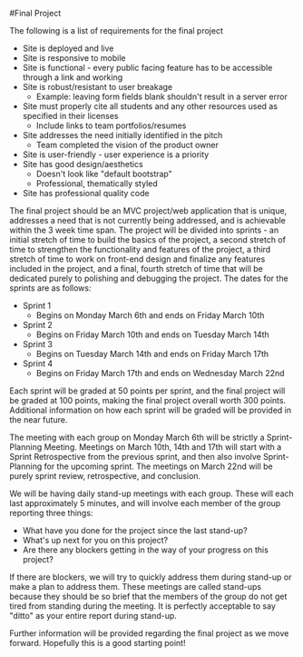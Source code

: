 #Final Project

The following is a list of requirements for the final project
- Site is deployed and live
- Site is responsive to mobile
- Site is functional - every public facing feature has to be accessible through a link and working
- Site is robust/resistant to user breakage
  - Example: leaving form fields blank shouldn't result in a server error
- Site must properly cite all students and any other resources used as specified in their licenses
  - Include links to team portfolios/resumes
- Site addresses the need initially identified in the pitch
  - Team completed the vision of the product owner
- Site is user-friendly - user experience is a priority
- Site has good design/aesthetics
  - Doesn't look like "default bootstrap"
  - Professional, thematically styled
- Site has professional quality code

The final project should be an MVC project/web application that is unique, addresses a need that is not currently being addressed, and is 
achievable within the 3 week time span. The project will be divided into sprints - an initial stretch of time to build the basics of the 
project, a second stretch of time to strengthen the functionality and features of the project, a third stretch of time to work on front-end
design and finalize any features included in the project, and a final, fourth stretch of time that will be dedicated purely to polishing
and debugging the project. The dates for the sprints are as follows:
- Sprint 1
  - Begins on Monday March 6th and ends on Friday March 10th
- Sprint 2
  - Begins on Friday March 10th and ends on Tuesday March 14th
- Sprint 3
  - Begins on Tuesday March 14th and ends on Friday March 17th
- Sprint 4
  - Begins on Friday March 17th and ends on Wednesday March 22nd
  
Each sprint will be graded at 50 points per sprint, and the final project will be graded at 100 points, making the final project overall
worth 300 points. Additional information on how each sprint will be graded will be provided in the near future.

The meeting with each group on Monday March 6th will be strictly a Sprint-Planning Meeting. Meetings on March 10th, 14th and 17th will 
start with a Sprint Retrospective from the previous sprint, and then also involve Sprint-Planning for the upcoming sprint. The meetings on
March 22nd will be purely sprint review, retrospective, and conclusion.

We will be having daily stand-up meetings with each group. These will each last approximately 5 minutes, and will involve each member of the
group reporting three things:
- What have you done for the project since the last stand-up?
- What's up next for you on this project?
- Are there any blockers getting in the way of your progress on this project?

If there are blockers, we will try to quickly address them during stand-up or make a plan to address them. These meetings are called 
stand-ups because they should be so brief that the members of the group do not get tired from standing during the meeting. It is perfectly
acceptable to say "ditto" as your entire report during stand-up.

Further information will be provided regarding the final project as we move forward. Hopefully this is a good starting point!
